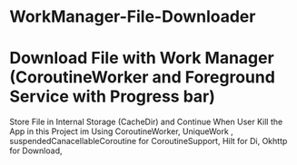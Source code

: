 # WorkManager-File-Downloader

# Download File with Work Manager (CoroutineWorker and Foreground Service with Progress bar) 

Store File in Internal Storage (CacheDir) and Continue When User Kill the App
in this Project im Using
CoroutineWorker, 
UniqueWork ,
suspendedCanacellableCoroutine for CoroutineSupport,
Hilt for Di, 
Okhttp for Download,

